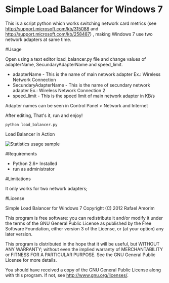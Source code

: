 Simple Load Balancer for Windows 7
==================================

This is a script python which works switching network card metrics (see http://support.microsoft.com/kb/315088 and http://support.microsoft.com/kb/258487) , making Windows 7 use two network adapters at same time.


#Usage

Open using a text editor load_balancer.py file and change values of adapterName, SecundaryAdapterName and speed_limit. 

 - adapterName - This is the name of main network adapter Ex.: Wireless Network Connection
 - SecundaryAdapterName - This is the name of secundary network adapter Ex.: Wireless Network Connection 2
 - speed_limit - This is the speed limit of main network adapter in KB/s
          
Adapter names can be seen in Control Panel > Network and Internet 

After editing, That's it, run and enjoy!
  
    python load_balancer.py
    
 Load Balancer in Action

![Statistics usage sample](http://img28.imageshack.us/img28/259/sampleloadbalancer.png)
  
#Requirements

  - Python 2.6+ Installed 
  - run as administrator
  
#Limitations
	
It only works for two network adapters;

#License

Simple Load Balancer for Windows 7
Copyright (C) 2012  Rafael Amorim 

This program is free software: you can redistribute it and/or modify
it under the terms of the GNU General Public License as published by
the Free Software Foundation, either version 3 of the License, or
(at your option) any later version.

This program is distributed in the hope that it will be useful,
but WITHOUT ANY WARRANTY; without even the implied warranty of
MERCHANTABILITY or FITNESS FOR A PARTICULAR PURPOSE.  See the
GNU General Public License for more details.

You should have received a copy of the GNU General Public License
along with this program.  If not, see <http://www.gnu.org/licenses/>.